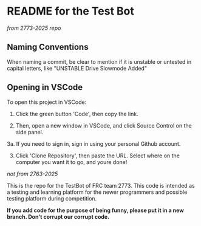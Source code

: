 # README for the Test Bot
*from 2773-2025 repo*
## Naming Conventions
When naming a commit, be clear to mention if it is unstable or untested in capital letters, like "UNSTABLE Drive Slowmode Added"

## Opening in VSCode
To open this project in VSCode:

1. Click the green button 'Code', then copy the link.

2. Then, open a new window in VSCode, and click Source Control on the side panel.

3a. If you need to sign in, sign in using your personal Github account.

3. Click 'Clone Repository', then paste the URL. Select where on the computer you want it to go, and youre done!

*not from 2763-2025*

This is the repo for the TestBot of FRC team 2773. 
This code is intended as a testing and learning platform for the newer programmers and possible testing platform during competition.

**If you add code for the purpose of being funny, please put it in a new branch. Don't corrupt our corrupt code.**